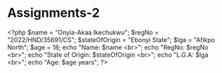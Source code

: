 # Assignments-2
&lt;?php $name = "Onyia-Akaa Ikechukwu"; $regNo = "2022/HND/35691/CS"; $stateOfOrigin = "Ebonyi State"; $lga = "Afikpo North"; $age = 18;  echo "Name: $name &lt;br>"; echo "RegNo: $regNo &lt;br>"; echo "State of Origin: $stateOfOrigin &lt;br>"; echo "L.G.A: $lga &lt;br>"; echo "Age: $age years"; ?>
